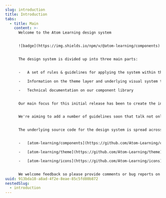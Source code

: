 ```yaml
---
slug: introduction
title: Introduction
tabs:
  - title: Main
    content: >-
      Welcome to the Atom Learning design system


      ![badge](https://img.shields.io/npm/v/@atom-learning/components) ![badge](https://img.shields.io/github/workflow/status/Atom-Learning/components/Test%20&%20validate) ![badge](https://img.shields.io/bundlephobia/minzip/@atom-learning/components)


      The design system is divided up into three main parts:


      -   A set of rules & guidelines for applying the system within the context of Atom Learning

      -   Information on the theme layer and underlying visual system that powers the design-system

      -   Technical documentation on our component library


      Our main focus for this initial release has been to create the in-depth technical documentation for our [component library](https://design.atomlearning.technology/components/introduction). There is also an initial draft of the [theme](https://design.atomlearning.technology/theme/colours) content written, for use mainly as a visual reference for the scales and systems that form our design system. We also have a [gallery view](https://design.atomlearning.technology/components) of all our components in one place.


      We're aiming to add a number of guidelines soon that talk not only about the components and how to use them, but also how best to combine them and use them in context for a greater user experience. We hope to include detailed guidance on more specific UX patterns like data capture through forms, consistent navigation patterns, tone of voice, how to best handle error & empty states, how to prioritise interface elements, and others.


      The underlying source code for the design system is spread across three repositories:


      -   [atom-learning/components](https://github.com/Atom-Learning/components) contains our React component library code

      -   [atom-learning/theme](https://github.com/Atom-Learning/theme) contains our design tokens and the transformations for JS and Sass

      -   [atom-learning/icons](https://github.com/Atom-Learning/icons) contains our React SVG icon system


      We welcome feedback so please provide comments or bug reports on our [Github repository](https://github.com/Atom-Learning/components/issues).
uuid: 913bda18-a8ad-4f2e-8eae-85c5fd80b872
nestedSlug:
  - introduction
---
```


